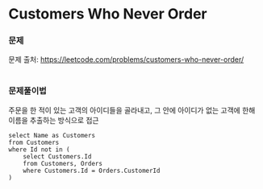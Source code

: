 # Customers Who Never Order

### 문제
문제 출처: https://leetcode.com/problems/customers-who-never-order/
<br></br>

### 문제풀이법
주문을 한 적이 있는 고객의 아이디들을 골라내고, 그 안에 아이디가 없는 고객에 한해 이름을 추출하는 방식으로 접근
```myspl
select Name as Customers
from Customers
where Id not in (
    select Customers.Id 
    from Customers, Orders 
    where Customers.Id = Orders.CustomerId
)
```